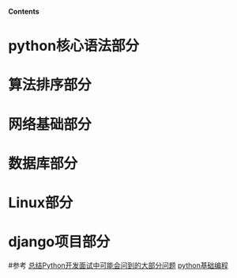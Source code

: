 **Contents**

# python核心语法部分

# 算法排序部分

# 网络基础部分

# 数据库部分

# Linux部分

# django项目部分

#参考
[总结Python开发面试中可能会问到的大部分问题](http://mp.weixin.qq.com/s/aRVP-ArvuxXtSvUxbJE7Ww)
[python基础编程](https://github.com/taizilongxu/interview_python.git)